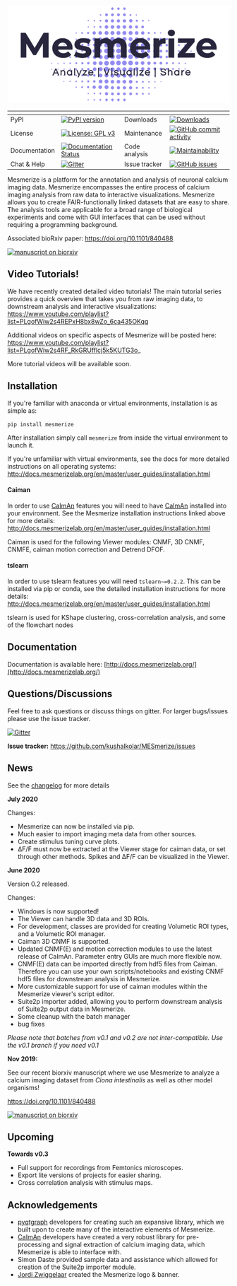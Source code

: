![banner](https://raw.githubusercontent.com/kushalkolar/MESmerize/master/banner.png)

| <span> | <span> | <span> | <span> |
|--------|--------|--------|--------|
| PyPI | [![PyPI version](https://badge.fury.io/py/mesmerize.svg)](https://badge.fury.io/py/mesmerize) | Downloads | [![Downloads](https://pepy.tech/badge/mesmerize)](https://pepy.tech/project/mesmerize) |
| License | [![License: GPL v3](https://img.shields.io/badge/License-GPLv3-blue.svg)](https://www.gnu.org/licenses/gpl-3.0) | Maintenance | [![GitHub commit activity](https://img.shields.io/github/commit-activity/m/kushalkolar/MESmerize)](https://github.com/kushalkolar/MESmerize/commits/master) |
| Documentation | [![Documentation Status](https://readthedocs.org/projects/mesmerize/badge/?version=master)](http://docs.mesmerizelab.org/en/master/?badge=master) | Code analysis | [![Maintainability](https://api.codeclimate.com/v1/badges/950e956456b688c0886e/maintainability)](https://codeclimate.com/github/kushalkolar/MESmerize/maintainability) |
| Chat & Help | [![Gitter](https://badges.gitter.im/mesmerize_discussion/community.svg)](https://gitter.im/mesmerize_discussion/community?utm_source=badge&utm_medium=badge&utm_campaign=pr-badge) | Issue tracker | [![GitHub issues](https://img.shields.io/github/issues/kushalkolar/MESmerize)](https://github.com/kushalkolar/MESmerize/issues) |

Mesmerize is a platform for the annotation and analysis of neuronal calcium imaging data. Mesmerize encompasses the entire process of calcium imaging analysis from raw data to interactive visualizations. Mesmerize allows you to create FAIR-functionally linked datasets that are easy to share. The analysis tools are applicable for a broad range of biological experiments and come with GUI interfaces that can be used without requiring a programming background.

Associated bioRxiv paper: https://doi.org/10.1101/840488

<a href="https://doi.org/10.1101/840488">
<img src="https://www.biorxiv.org/sites/default/files/site_logo/bioRxiv_logo_homepage.png" alt="manuscript on biorxiv" width="160"/>
</a>

## Video Tutorials!
We have recently created detailed video tutorials! The main tutorial series provides a quick overview that takes you from raw imaging data, to downstream analysis and interactive visualizations:\
https://www.youtube.com/playlist?list=PLgofWiw2s4REPxH8bx8wZo_6ca435OKqg

Additional videos on specific aspects of Mesmerize will be posted here:\
https://www.youtube.com/playlist?list=PLgofWiw2s4RF_RkGRUfflcj5k5KUTG3o_

More tutorial videos will be available soon.

## Installation

If you're familiar with anaconda or virtual environments, installation is as simple as:

```
pip install mesmerize
```

After installation simply call ``mesmerize`` from inside the virtual environment to launch it.

If you're unfamiliar with virtual environments, see the docs for more detailed instructions on all operating systems:
http://docs.mesmerizelab.org/en/master/user_guides/installation.html

#### Caiman
In order to use [CaImAn](https://github.com/flatironinstitute/CaImAn) features you will need to have [CaImAn](https://github.com/flatironinstitute/CaImAn) installed into your environment. See the Mesmerize installation instructions linked above for more details: http://docs.mesmerizelab.org/en/master/user_guides/installation.html

Caiman is used for the following Viewer modules: CNMF, 3D CNMF, CNMFE, caiman motion correction and Detrend DFOF.

#### tslearn
In order to use tslearn features you will need ``tslearn~=0.2.2``. This can be installed via pip or conda, see the detailed installation instructions for more details: http://docs.mesmerizelab.org/en/master/user_guides/installation.html

tslearn is used for KShape clustering, cross-correlation analysis, and some of the flowchart nodes

## Documentation
Documentation is available here: [http://docs.mesmerizelab.org/](http://docs.mesmerizelab.org/)

## Questions/Discussions

Feel free to ask questions or discuss things on gitter. For larger bugs/issues please use the issue tracker.

[![Gitter](https://badges.gitter.im/mesmerize_discussion/community.svg)](https://gitter.im/mesmerize_discussion/community?utm_source=badge&utm_medium=badge&utm_campaign=pr-badge)

**Issue tracker:** https://github.com/kushalkolar/MESmerize/issues

## News

See the [changelog](https://github.com/kushalkolar/MESmerize/blob/master/CHANGELOG.md) for more details

**July 2020**

Changes:
- Mesmerize can now be installed via pip.
- Much easier to import imaging meta data from other sources.
- Create stimulus tuning curve plots.
- ΔF/F must now be extracted at the Viewer stage for caiman data, or set through other methods. Spikes and ΔF/F can be visualized in the Viewer.

**June 2020**

Version 0.2 released.

Changes:

- Windows is now supported!
- The Viewer can handle 3D data and 3D ROIs.
- For development, classes are provided for creating Volumetic ROI types, and a Volumetic ROI manager.
- Caiman 3D CNMF is supported.
- Updated CNMF(E) and motion correction modules to use the latest release of CaImAn. Parameter entry GUIs are much more flexible now.
- CNMF(E) data can be imported directly from hdf5 files from Caiman. Therefore you can use your own scripts/notebooks and existing CNMF hdf5 files for downstream analysis in Mesmerize.
- More customizable support for use of caiman modules within the Mesmerize viewer's script editor.
- Suite2p importer added, allowing you to perform downstream analysis of Suite2p output data in Mesmerize.
- Some cleanup with the batch manager
- bug fixes

*Please note that batches from v0.1 and v0.2 are not inter-compatible. Use the v0.1 branch if you need v0.1*

**Nov 2019:**

See our recent biorxiv manuscript where we use Mesmerize to analyze a calcium imaging dataset from *Ciona intestinalis* as well as other model organisms!

https://doi.org/10.1101/840488

<a href="https://doi.org/10.1101/840488">
<img src="https://www.biorxiv.org/sites/default/files/site_logo/bioRxiv_logo_homepage.png" alt="manuscript on biorxiv" width="160"/>
</a>

## Upcoming

**Towards v0.3**
- Full support for recordings from Femtonics microscopes.
- Export lite versions of projects for easier sharing.
- Cross correlation analysis with stimulus maps.

## Acknowledgements

- [pyqtgraph](https://github.com/pyqtgraph/pyqtgraph) developers for creating such an expansive library, which we built upon to create many of the interactive elements of Mesmerize. 
- [CaImAn](https://github.com/flatironinstitute/CaImAn) developers have created a very robust library for pre-processing and signal extraction of calcium imaging data, which Mesmerize is able to interface with.
- Simon Daste provided sample data and assistance which allowed for creation of the Suite2p importer module.
- [Jordi Zwiggelaar](https://github.com/Blastorios) created the Mesmerize logo & banner.
